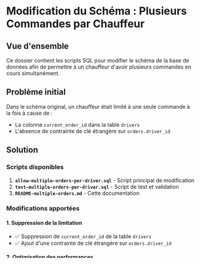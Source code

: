 # Modification du Schéma : Plusieurs Commandes par Chauffeur

## Vue d'ensemble

Ce dossier contient les scripts SQL pour modifier le schéma de la base de données afin de permettre à un chauffeur d'avoir plusieurs commandes en cours simultanément.

## Problème initial

Dans le schéma original, un chauffeur était limité à une seule commande à la fois à cause de :
- La colonne `current_order_id` dans la table `drivers`
- L'absence de contrainte de clé étrangère sur `orders.driver_id`

## Solution

### Scripts disponibles

1. **`allow-multiple-orders-per-driver.sql`** - Script principal de modification
2. **`test-multiple-orders-per-driver.sql`** - Script de test et validation
3. **`README-multiple-orders.md`** - Cette documentation

### Modifications apportées

#### 1. Suppression de la limitation
- ✅ Suppression de `current_order_id` de la table `drivers`
- ✅ Ajout d'une contrainte de clé étrangère sur `orders.driver_id`

#### 2. Optimisation des performances
- ✅ Index sur `orders.driver_id`
- ✅ Index sur `orders.status`
- ✅ Index composite sur `orders(driver_id, status)`

#### 3. Nouvelles fonctionnalités

##### Vue `driver_active_orders`
```sql
-- Obtenir toutes les commandes actives par chauffeur
SELECT * FROM public.driver_active_orders;
```

##### Fonction `assign_order_to_driver(order_id, driver_id)`
```sql
-- Assigner une commande à un chauffeur
SELECT public.assign_order_to_driver('order-uuid', 'driver-uuid');
```

##### Fonction `unassign_order_from_driver(order_id)`
```sql
-- Libérer une commande d'un chauffeur
SELECT public.unassign_order_from_driver('order-uuid');
```

##### Fonction `get_driver_active_orders(driver_id)`
```sql
-- Obtenir les commandes actives d'un chauffeur spécifique
SELECT * FROM public.get_driver_active_orders('driver-uuid');
```

##### Fonction `get_driver_stats(driver_id)`
```sql
-- Obtenir les statistiques d'un chauffeur
SELECT * FROM public.get_driver_stats('driver-uuid');
```

#### 4. Sécurité et intégrité
- ✅ Politiques RLS pour les chauffeurs et partenaires
- ✅ Trigger pour mettre à jour automatiquement les statistiques
- ✅ Validation des données dans les fonctions

## Instructions d'utilisation

### 1. Exécution du script principal

```bash
# Dans Supabase SQL Editor ou via psql
\i scripts/allow-multiple-orders-per-driver.sql
```

### 2. Validation des modifications

```bash
# Exécuter le script de test
\i scripts/test-multiple-orders-per-driver.sql
```

### 3. Vérification manuelle

```sql
-- Vérifier que la colonne a été supprimée
SELECT column_name FROM information_schema.columns 
WHERE table_name = 'drivers' AND column_name = 'current_order_id';

-- Vérifier la contrainte de clé étrangère
SELECT constraint_name FROM information_schema.table_constraints 
WHERE table_name = 'orders' AND constraint_type = 'FOREIGN KEY';

-- Tester la vue
SELECT COUNT(*) FROM public.driver_active_orders;
```

## Exemples d'utilisation

### Assigner plusieurs commandes à un chauffeur

```sql
-- Assigner la première commande
SELECT public.assign_order_to_driver('order-1-uuid', 'driver-uuid');

-- Assigner la deuxième commande (maintenant possible!)
SELECT public.assign_order_to_driver('order-2-uuid', 'driver-uuid');

-- Vérifier les commandes actives
SELECT * FROM public.get_driver_active_orders('driver-uuid');
```

### Gérer les commandes d'un chauffeur

```sql
-- Voir toutes les commandes actives
SELECT * FROM public.driver_active_orders 
WHERE driver_id = 'driver-uuid';

-- Libérer une commande spécifique
SELECT public.unassign_order_from_driver('order-uuid');

-- Obtenir les statistiques
SELECT * FROM public.get_driver_stats('driver-uuid');
```

### Requêtes utiles

```sql
-- Chauffeurs avec le plus de commandes actives
SELECT driver_name, active_orders_count 
FROM public.driver_active_orders 
ORDER BY active_orders_count DESC;

-- Commandes non assignées
SELECT * FROM public.orders 
WHERE driver_id IS NULL 
AND status IN ('confirmed', 'preparing', 'ready');

-- Statistiques globales des chauffeurs
SELECT 
    COUNT(*) as total_drivers,
    AVG(active_orders_count) as avg_active_orders,
    MAX(active_orders_count) as max_active_orders
FROM public.driver_active_orders;
```

## Impact sur l'application

### Avantages
- ✅ Un chauffeur peut gérer plusieurs commandes simultanément
- ✅ Meilleure utilisation des ressources de livraison
- ✅ Réduction des temps d'attente pour les clients
- ✅ Flexibilité accrue dans la gestion des commandes

### Considérations
- ⚠️ Interface utilisateur à adapter pour afficher plusieurs commandes
- ⚠️ Logique de routage à optimiser pour les livraisons multiples
- ⚠️ Notifications à adapter pour les chauffeurs avec plusieurs commandes

## Rollback (si nécessaire)

Si vous devez revenir à l'ancien schéma :

```sql
-- Supprimer les nouvelles fonctionnalités
DROP VIEW IF EXISTS public.driver_active_orders;
DROP FUNCTION IF EXISTS public.get_driver_active_orders(uuid);
DROP FUNCTION IF EXISTS public.assign_order_to_driver(uuid, uuid);
DROP FUNCTION IF EXISTS public.unassign_order_from_driver(uuid);
DROP FUNCTION IF EXISTS public.get_driver_stats(uuid);
DROP FUNCTION IF EXISTS public.update_driver_stats_after_delivery();

-- Supprimer les index
DROP INDEX IF EXISTS idx_orders_driver_id;
DROP INDEX IF EXISTS idx_orders_status;
DROP INDEX IF EXISTS idx_orders_driver_status;

-- Supprimer la contrainte
ALTER TABLE public.orders DROP CONSTRAINT IF EXISTS orders_driver_id_fkey;

-- Remettre la colonne (si nécessaire)
ALTER TABLE public.drivers ADD COLUMN current_order_id uuid;
```

## Support

Pour toute question ou problème :
1. Vérifiez les logs d'exécution des scripts
2. Exécutez le script de test pour identifier les problèmes
3. Consultez la documentation Supabase pour les erreurs spécifiques

---

**Note** : Ces modifications sont irréversibles une fois appliquées. Assurez-vous de faire une sauvegarde de votre base de données avant l'exécution. 